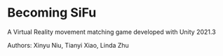 # Becoming SiFu
A Virtual Reality movement matching game developed with Unity 2021.3

Authors: Xinyu Niu, Tianyi Xiao, Linda Zhu
